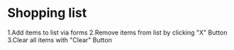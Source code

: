 # Shopping list

1.Add items to list via forms
2.Remove items from list by clicking "X" Button
3.Clear all items with "Clear" Button